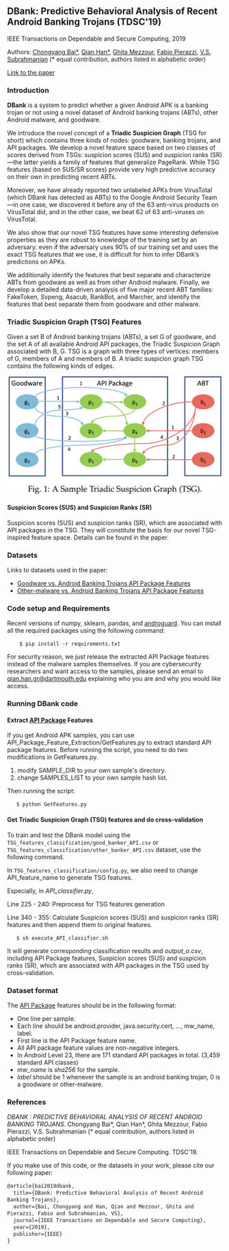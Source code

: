 ## DBank: Predictive Behavioral Analysis of Recent Android Banking Trojans (TDSC'19)

IEEE Transactions on Dependable and Secure Computing, 2019

Authors: [Chongyang Bai*](https://www.cs.dartmouth.edu/~cy/#four), [Qian Han*](https://qian-han.github.io/), [Ghita Mezzour](http://www.ghitamezzour.com/), [Fabio Pierazzi](https://fabio.pierazzi.com/), [V.S. Subrahmanian](http://home.cs.dartmouth.edu/~vs/) (* equal contribution, authors listed in alphabetic order)

[Link to the paper](https://ieeexplore.ieee.org/document/8684321)

### Introduction

**DBank** is a system to predict whether a given Android APK is a banking trojan or not using a novel dataset of Android banking trojans (ABTs), other Android malware, and goodware.

We introduce the novel concept of a **Triadic Suspicion Graph** (TSG for short) which contains three kinds of nodes: goodware, banking trojans, and API packages. We develop a novel feature space based on two classes of scores derived from TSGs: suspicion scores (SUS) and suspicion ranks (SR)—the latter yields a family of features that generalize PageRank. While TSG features (based on SUS/SR scores) provide very high predictive accuracy on their own in predicting recent ABTs.

Moreover, we have already reported two unlabeled APKs from VirusTotal (which DBank has detected as ABTs) to the Google Android Security Team—in one case, we discovered it before any of the 63 anti-virus products on VirusTotal did, and in the other case, we beat 62 of 63 anti-viruses on VirusTotal.

We also show that our novel TSG features have some interesting defensive properties as they are robust to knowledge of the training set by an adversary: even if the adversary uses 90% of our training set and uses the exact TSG features that we use, it is difficult for him to infer DBank’s predictions on APKs.

We additionally identify the features that best separate and characterize ABTs from goodware as well as from other Android malware. Finally, we develop a detailed data-driven analysis of five major recent ABT families: FakeToken, Svpeng, Asacub, BankBot, and Marcher, and identify the features that best separate them from goodware and other malware.

### Triadic Suspicion Graph (TSG) Features

Given a set B of Android banking trojans (ABTs), a set G of goodware, and the set A of all available Android API packages, the Triadic Suspicion Graph associated with B, G. TSG is a graph with three types of vertices: members of G, members of A and members of B. A triadic suspicion graph TSG contains the following kinds of edges.

![alt text](TSG.jpg "TSG Example")

#### Suspicion Scores (SUS) and Suspicion Ranks (SR)

Suspicion scores (SUS) and suspicion ranks (SR), which are associated with API packages in the TSG. They will constitute the basis for our novel TSG-inspired feature space. Details can be found in the paper.

### Datasets

Links to datasets used in the paper:
- [Goodware vs. Android Banking Trojans API Package Features](https://github.com/Qian-Han/DBank/tree/master/TSG_features_classification/good_banker_API.csv)
- [Other-malware vs. Android Banking Trojans API Package Features](https://github.com/Qian-Han/DBank/tree/master/TSG_features_classification/other_banker_API.csv)

### Code setup and Requirements

Recent versions of numpy, sklearn, pandas, and [androguard](https://androguard.readthedocs.io/en/latest/intro/installation.html). You can install all the required packages using the following command:
```
    $ pip install -r requirements.txt
```

For security reason, we just release the extracted API Package features instead of the malware samples themselves. If you are cybersecurity researchers and want access to the samples, please send an email to qian.han.gr@dartmouth.edu explaining who you are and why you would like access.


### Running DBank code

#### Extract [API Package](https://developer.android.com/reference/packages) Features
If you get Android APK samples, you can use API_Package_Feature_Extraction/GetFeatures.py to extract standard API package features. Before running the script, you need to do two modifications in GetFeatures.py.
1) modify SAMPLE_DIR to your own sample's directory. 
2) change SAMPLES_LIST to your own sample hash list.

Then running the script:
```
   $ python GetFeatures.py
```

#### Get Triadic Suspicion Graph (TSG) features and do cross-validation

To train and test the DBank model using the `TSG_features_classification/good_banker_API.csv` or `TSG_features_classification/other_banker_API.csv` dataset, use the following command.

In `TSG_features_classification/config.py`, we also need to change API_feature_name to generate TSG features.

Especially, in *API_classifier.py*, 

Line 225 - 240: Preprocess for TSG features generation

Line 340 - 355: Calculate Suspicion scores (SUS) and suspicion ranks (SR) features and then append them to original features.

```
   $ sh execute_API_classifier.sh
```

It will generate corresponding classification results and *output_o.csv*, including API Package features, Suspicion scores (SUS) and suspicion ranks (SR), which are associated with API packages in the TSG used by cross-validation.

### Dataset format

The [API Package](https://developer.android.com/reference/packages) features should be in the following format:
- One line per sample.
- Each line should be android.provider, java.security.cert, ..., mw_name, label.
- First line is the API Package feature name.  
- All API package feature values are non-negative integers.
- In Android Level 23, there are 171 standard API packages in total. (3,459 standard API classes)
- *mw_name* is *sha256* for the sample.
- *label* should be 1 whenever the sample is an android banking trojan, 0 is a goodware or other-malware.


### References 
*DBANK : PREDICTIVE BEHAVIORAL ANALYSIS OF RECENT ANDROID BANKING TROJANS*. Chongyang Bai*, Qian Han*, Ghita Mezzour, Fabio Pierazzi, V.S. Subrahmanian (* equal contribution, authors listed in alphabetic order)

IEEE Transactions on Dependable and Secure Computing. TDSC'19.

If you make use of this code, or the datasets in your work, please cite our following paper:
```
@article{bai2019dbank,
  title={DBank: Predictive Behavioral Analysis of Recent Android Banking Trojans},
  author={Bai, Chongyang and Han, Qian and Mezzour, Ghita and Pierazzi, Fabio and Subrahmanian, VS},
  journal={IEEE Transactions on Dependable and Secure Computing},
  year={2019},
  publisher={IEEE}
}
```
